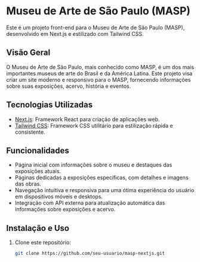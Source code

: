 # Museu de Arte de São Paulo (MASP)

Este é um projeto front-end para o Museu de Arte de São Paulo (MASP), desenvolvido em Next.js e estilizado com Tailwind CSS.

## Visão Geral

O Museu de Arte de São Paulo, mais conhecido como MASP, é um dos mais importantes museus de arte do Brasil e da América Latina. Este projeto visa criar um site moderno e responsivo para o MASP, fornecendo informações sobre suas exposições, acervo, história e eventos.

## Tecnologias Utilizadas

- [Next.js](https://nextjs.org/): Framework React para criação de aplicações web.
- [Tailwind CSS](https://tailwindcss.com/): Framework CSS utilitário para estilização rápida e consistente.

## Funcionalidades

- Página inicial com informações sobre o museu e destaques das exposições atuais.
- Páginas dedicadas a exposições específicas, com detalhes e imagens das obras.
- Navegação intuitiva e responsiva para uma ótima experiência do usuário em dispositivos móveis e desktops.
- Integração com API externa para atualização automática das informações sobre exposições e acervo.

## Instalação e Uso

1. Clone este repositório:

   ```bash
   git clone https://github.com/seu-usuario/masp-nextjs.git
